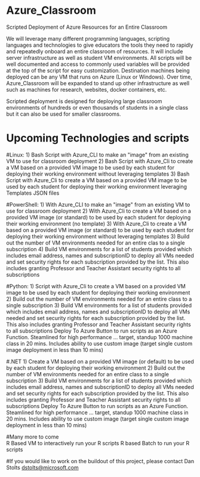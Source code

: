 # Azure_Classroom
Scripted Deployment of Azure Resources for an Entire Classroom

We will leverage many different programming languages, scripting languages and technologies to give educators the tools they need to rapidly and repeatedly onboard an entire classroom of resources.  It will include server infrastructure as well as student VM environments.  All scripts will be well documented and access to commonly used variables will be provided at the top of the script for easy customization. Destination machines being deployed can be any VM that runs on Azure (Linux or Windows).  Over time, Azure_Classroom will be expanded to stand up other infrastructure as well such as machines for research, websites, docker containers, etc.

Scripted deployment is designed for deploying large classroom environments of hundreds or even thousands of students in a single class but it can also be used for smaller classrooms.

# Upcoming Technologies and scripts
#Linux:
    1) Bash Script with Azure_CLI to make an "image" from an existing VM to use for classroom deployment
    2) Bash Script with Azure_Cli to create a VM based on a provided VM image to be used by each student for deploying their working environment without leveraging templates
    3) Bash Script with Azure_Cli to create a VM based on a provided VM image to be used by each student for deploying their working environment leveraging Templates JSON files
    
#PowerShell: 
    1) With Azure_CLI to make an "image" from an existing VM to use for classroom deployment
    2) With Azure_Cli to create a VM based on a provided VM image (or standard) to be used by each student for deploying their working environment (no template)
    3) With Azure_Cli to create a VM based on a provided VM image (or standard) to be used by each student for deploying their working environment without leveraging templates
    3) Build out the number of VM environments needed for an entire clas to a single subscription 
    4) Build VM environments for a list of students provided which includes email address, names and subscriptionID to deploy all VMs needed and set security rights for each subscription provided by the list.  This also includes granting Professor and Teacher Assistant security rights to all subscriptions
    
#Python: 
    1) Script with Azure_Cli to create a VM based on a provided VM image to be used by each student for deploying their working environment
    2) Build out the number of VM environments needed for an entire class to a single subscription 
    3) Build VM environments for a list of students provided which includes email address, names and subscriptionID to deploy all VMs needed and set security rights for each subscription provided by the list.  This also includes granting Professor and Teacher Assistant security rights to all subscriptions 
        Deploy To Azure Button to run scripts as an Azure Function. Steamlined for high performance ... target, standup 1000 machine class in 20 mins.  Includes ability to use custom image (target single custom image deployment in less than 10 mins)
        
#.NET
    1) Create a VM based on a provided VM image (or default) to be used by each student for deploying their working environment
    2) Build out the number of VM environments needed for an entire class to a single subscription 
    3) Build VM environments for a list of students provided which includes email address, names and subscriptionID to deploy all VMs needed and set security rights for each subscription provided by the list.  This also includes granting Professor and Teacher Assistant security rights to all subscriptions 
        Deploy To Azure Button to run scripts as an Azure Function. Steamlined for high performance ... target, standup 1000 machine class in 20 mins.  Includes ability to use custom image (target single custom image deployment in less than 10 mins)

#Many more to come    
  R Based VM to interactively run your R scripts
  R based Batch to run your R scripts

#If you would like to work on the buildout of this project, please contact Dan Stolts dstolts@microsoft.com

